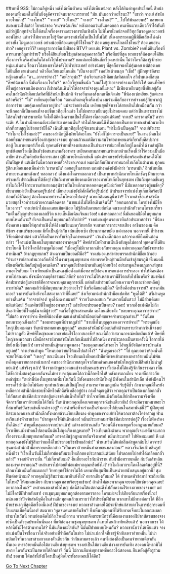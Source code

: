 ##บทที่ 935: ไม้กวนอึคู่หนึ่ง
หลังได้เห็นตัวคน
หลังได้เห็นหน้าตา
หลังได้ยินคำพูดประโยคนี้
สีหน้าของคนทั้งหมดในที่นั้นยิ่งดูอัศจรรย์จนยากจะบรรยาย!
"มัน มันบอกว่าอะไรนะ?"
"เขาว่า จางเย่ สำนักมวยไทเก๊ก!"
"จางไหน?"
"จางเย่"
"เย่ไหน?"
"จางเย่"
"จางไหน?"
"...ไปให้พ้นเลยนะ!"
หลายคนสมองบวมไปแล้ว!
ใบหน้าของ ‘คนจรเฉินเจิน’ หลังถอดแว่นกันแดดออก คนเห็นแวบเดียวก็จำได้ทันที แม้ว่าผู้ฝึกยุทธ์จะไม่ได้สนใจเรื่องดาราและวงการบันเทิงนัก ไม่มีใครนั่งหน้าจอทีวีทุกวันรอดูเดอะวอยซ์ออฟไชน่า แต่ทว่าให้พวกเขาไม่รู้จักคนตรงหน้านี้นั้นเป็นไปไม่ได้! เนื่องเพราะคนผู้นี้มีชื่อเสียงโด่งดังอย่างยิ่ง ไม่ดูเดอะวอยซ์ อย่างน้อยก็ต้องเคยดูทีวีใช่ไหม? ต้องเคยดูเบรนโกลด์ใช่ไหม? ต้องเคยอ่านข่าว? เคยดูข่าวทีวี? เคยดูรายการคืนส่งปีของ BTV? เคยเล่น Plant vs. Zombie? เคยได้ยินเรื่องที่ดาราเกาหลีถูกทำร้าย? หรือได้ยินเพื่อนใช้มุกด่าคนสุดคลาสสิก? หรือที่แย่ที่สุด พวกเขาก็ต้องเคยได้ยินเรื่องการจี้เครื่องบินอันโด่งดังไปทั้งประเทศ? ขอแค่เคยได้ยินสักเรื่องเหล่านั้น ไม่ว่าใครก็ต้องรู้จักชายหนุ่มแน่นอน ชื่อฉาวโฉ่ของเขาโด่งดังไปทั่วประเทศ! อย่างน้อยๆ ที่สุดก็อาจแค่ไม่คุ้นเคย แต่ต้องเคยได้ยินชื่อเขาแน่นอน!
หลิวอี้เฉวียนตะโกนลั่น "เป็นจางเย่!"
เหอป้าเต้าขนลุก "เชี่ย!"
ผู้ฝึกยุทธ์อิสระหญิงคนหนึ่ง "อา...อาจารย์จาง?"
"อะไรวะน่ะ?" ซ่งเจียวแห่งฝ่ามือแปดทิศตกใจ
สวีฝานเองก็สบถ "ศิษย์น้องเล็ก นี่มันเรื่องอะไรกัน?"
หลวี่อวี้หู่ขมขื่นนัก "ผมก็ไม่รู้ว่าอาจารย์จางมาได้ยังไง! ตอนที่ศิษย์พี่ใหญ่ออกจากเมืองหลวง ก็ฝากเฉินเฉินไว้ให้อาจารย์จางดูแลนี่แหละ"
มีเพียงเหยียนฮุยซึ่งยืนอยู่กับคนในสำนักฝ่ามือแปดทิศที่มีสีหน้าเป็นปกติ
จ้าวอวิ๋นหลงสังเกตเห็นจึงเอ่ย "พี่น้องแซ่เหยียน รู้แต่แรกแล้วหรือ?"
“ใช่” เหยียนฮุยยิ้มเจื่อน “ตอนเกิดเหตุจี้เครื่องบิน ผมร่วมมือกับอาจารย์จางเย่สู้กับพวกผู้ก่อการร้าย เลยคุ้นเคยกับเขาอยู่บ้าง” แม้จะว่าอย่างนั้น เหยียนฮุยก็จำเขาได้สายเกินไปเหมือนกัน กว่าจะนึกออกก็เป็นตอนที่จางเย่ขึ้นเวทีลุยไถแล้ว ไม่ใช่เพราะเหยียนฮุยไม่รอบคอบ แต่ว่าเป็นเพราะเขาไม่ได้สนใจข่าวสารมากนัก จึงไม่ได้คิดถึงความเป็นไปได้ตรงนี้เลยแม้แต่น้อย!
จางเย่?
ดาราคนนั้น?
ดาราระดับ A ในทำเนียบคนดังระดับประเทศคนนั้น?
ทำไมไอ้หมอนี่ถึงได้กลายเป็นทายาทของสำนักมวยไทเก๊กที่สาบสูญไปร้อยกว่าปีได้?
เฉินสี่บนเวทีลุยไถรู้จักเขาแน่นอน "ทำไมถึงเป็นคุณ?"
จางเย่หัวเราะ "ทำไมจะไม่ใช่ผมล่ะ?"
คนของสำนักบู๊ตึ๊งฝ่ายใต้ตะโกน "ยังไงก็ไม่ควรจะเป็นนาย!"
ในงาน มีคนไม่น้อยที่ชมภาพยนตร์เรื่องล่าสุดของจางเย่ ทุกคนล้วนแต่มีความสนใจต่อภาพยนตร์เกี่ยวกับศิลปะการต่อสู้ ในภาพยนตร์เรื่องนี้ ทุกคนยังจำบทที่จางเย่แสดงเป็นปรมาจารย์มวยไทเก๊กผู้โฉดชั่วได้ เหล่าผู้ฝึกยุทธ์ยังยกเรื่องนี้เป็นหัวข้อสนทนาหลังอาหาร เหยียดหยามภาพยนตร์หลายล้านเรื่องนี้ว่าไร้ความเป็นมืออาชีพ ล้วนเป็นศิลปะเพื่อการแสดง ผู้ฝึกมวยไทเก๊กเช่นนี้ แม้แต่พวกเขายังรับมือพร้อมกันห้าคนได้ไม่เป็นปัญหา! แต่เมื่อวันนี้พวกเขาพบตัวจริงของจางเย่ หมอนี่กลับเป็นทายาทมวยไทเก๊กในตำนาน ทุกคนรู้สึกเหมือนมองเห็นคำว่า ‘มารดามัน’ ลอยอยู่ในสายตา แถมข้างหลังยังมีคำว่า ‘มารดามัน’ อีกนับหมื่นคำทะยานตามหลังมา!
หลอกลวง!
เอ็งแม่งโคตรหลอกลวง!
เป็นทายาทสำนักมวยไทเก๊กชัดๆ ฝึกมวยจนสร้างพลังปราณขึ้นมาได้ชัดๆ! เป็นถึงทายาทเพียงคนเดียวของมวยไทเก๊กในยุทธภพ เป็นถึงบุคคลชั้นครู ทำไมถึงได้ใช้กระบวนท่าผายลมสุนัขว่าเป็นไทเก๊กมาหลอกคนดูหนังล่ะว้อย? นี่มันหลอกลวงผู้ชมชัดๆ?
เชี่ยนายแม่งยังเป็นคนอยู่รึเปล่า!
เชี่ยนายแม่งยังมีศักดิ์ศรีอยู่รึเปล่า!
ถ้าปรมาจารย์แห่งไทเก๊กเมื่อร้อยปีก่อนยังมีชีวิตอยู่ ต้องโดนนายทำจนโมโหตายไปแน่ๆ!
มวยเก๊ต้มคนดูนี่หว่า!!
โจวเหล่าซื่อแห่งสำนักมวยสกุลโจวคำรามด้วยความเดือดดาล "นายแม่งไม่ได้ชื่อเฉินเจินนี่!"
"ออกนอกบ้าน ใครบ้างไม่มีชื่อในวงการ" จางเย่หน้าไม่แดงเลยแม้แต่น้อย ไม่รู้สึกอับอายเลยสักนิด
คนของสำนักหัวซานโกรธเกรี้ยว "แต่ในสัญญาประลองแลกชีวิต นายเซ็นชื่อเฉินเจินนะว้อย! แม่งหลอกลวง! นี่มันยอดฝีมือในยุทธภพแบบไหนกันวะ? ยังจะเป็นคนในยุทธภพอีกรึเปล่า?"
จางเย่มองผู้คนรอบเวทีแล้วประกาศกร้าว “พี่น้องทั้งหลาย ผมขอให้ทุกท่านฟังให้ดี! ผมเรียนมหาวิทยาลัย จบสาขาการกระจายเสียง อาชีพของผม คือพิธีกร งานเสริมของผม มีทั้งเป็นผู้กำกับ เล่นเซี่ยงเซิง เขียนภาพลายมือ แต่งกลอน นอกจากนี้ ก็ทำงานวิจัยคณิตศาสตร์ แล้วก็ยังเป็นดารารับเชิญในภาพยนตร์!” เว้นช่วงเล็กน้อย แล้วจางเย่ก็ยิ้มเย็นก่อนกล่าว “ใครแม่งเป็นคนในยุทธภพของพวกคุณ?”
ศิษย์สำนักหัวซานนั้นถึงกับพูดไม่ออก!
ทุกคนที่ได้ยินประโยคนี้ ไม่ว่าใครก็ล้วนพูดไม่ออก!
“เมื่อครู่ไม่มีเวลาถกเถียงกับพวกคุณ แต่พวกคุณกลับยังจะหาข้อตำหนิผม? อ้างกฎยุทธภพ? อ้างความเป็นยอดฝีมือ?” จางเย่มองเหล่าค่ายพรรคสำนักมีชื่อแล้วเอ่ย “ปรมาจารย์สองท่านวางกับดักไว้ในงานชุมนุมยุทธภพ ค่ายพรรคใหญ่ร่วมมือกันเข้าสู่สมรภูมิ ทั้งหมดนี้เพียงเพื่อรับมือกับผู้หญิงคนเดียว? พวกคุณยังรักหน้าตากันอยู่ด้วยหรือ! อย่ามาพูดเรื่องกฎเกณฑ์ยุทธภพอะไรกับผม โจวเทียนเผิงเป็นคนลงมือตั้งแต่เมื่อหลายปีก่อน แทรกแซงการประลอง ทำให้มีคนต้องตายไปสองคน ยังจะมีความยุติธรรมอะไรอีก? บอกว่าจะไม่ให้เหล่าเหรามีชีวิตกลับไปงั้นหรือ? สมาพันธ์ศิลปะการต่อสู้แห่งชาติที่ควรจะควบคุมเหตุการณ์นี้ แต่กลับเข้าร่วมบิดเบือนความจริงและช่วยเหลือผู้กระทำผิด? บอกผมสิว่านี่มันยุทธภพประสาอะไร? นี่หรือคือยอดฝีมือ? นี่หรือคือปรมาจารย์? มารดามันเถอะ! วงการบันเทิงยังจะใสสะอาดกว่าที่นี่เลย!”
ซ่งเจียวแห่งสำนักฝ่ามือแปดทิศ "พูดได้ดี!"
สวีฝานพูดอย่างตื่นเต้น "อาจารย์จาง! พูดได้งดงามมาก!"
จ้าวอวิ๋นหลงสบถ "คนพวกนี้มันสวะ! ไม่มีส่วนดีเลยแม้แต่น้อย! รังแกศิษย์พี่ใหญ่ของพวกเรา? แล้วยังจะประลองเป็นตาย? เหอะ! พวกเอ็งแม่งคิดไม่ถึงสินะว่าศิษย์พี่ใหญ่ฉันจะมีผู้ช่วย!"
หลวี่อวี้หู่ประสานหมัด ตะโกนเสียงดัง "ขอบพระคุณอาจารย์จาง!"
"ใช่แล้ว อาจารย์จาง ศิษย์พี่น้องทั้งหมดแห่งสำนักฝ่ามือแปดทิศขอจดจำพระคุณท่าน!"
"วันนี้ขอขอบพระคุณยิ่งแล้ว!"
"ขอบพระคุณที่ปรากฏตัว!"
"ซาบซึ้งในบุญคุณของอาจารย์จาง!"
"พระคุณยิ่งใหญ่เปี่ยมเมตตา วันหน้าขอทดแทนบุญคุณ!"
คนของสำนักฝ่ามือแปดทิศล้วนทราบว่าหากวันนี้จางเย่ไม่ปรากฏตัว ศิษย์พี่ใหญ่ของพวกเขาย่อมไร้โอกาสเอาชัย! ขณะนี้ถือว่าสถานการณ์พลิกผันแล้ว! ศิษย์พี่ใหญ่ของพวกเขา เมื่อมีอาจารย์มวยสำนักไทเก๊กเพิ่มเข้าไปอีกหนึ่ง การประลองเป็นตายครั้งนี้ โอกาสได้ชัยยิ่งเพิ่มขึ้นแล้ว!
เหราอ้ายหมิ่นสู้พลางพูดพลาง "ขอบคุณหมอนี่ทำอะไร ไอ้หนูนี่ยังติดค่าเช่าบ้านฉันอยู่เลย!"
จางเย่จนคำพูด "ไหนบอกว่ายกให้ผมไปแล้วไง?"
"ฉันพูดเรอะ?"
"ใช่ คุณบอกว่าห้องนั่นก็จะยกให้ผมด้วย"
"เหอๆ"
ขณะนั้นเอง โจวเทียนเผิงก็หลบฝ่ามือที่ฟาดเข้ามาของเหราอ้ายหมิ่นไม่พ้น เหงื่อผุดพรายกลางหน้าผาก!
คนของสำนักมวยสกุลโจวกับเหล่าคนของสำนักใหญ่ล้วนมีสีหน้าไม่น่าดู!
แย่แล้ว!
แย่จริงๆ แล้ว!
ฟังจากคำพูดของคนแซ่จางกับคนแซ่เหรา ทั้งสองไม่ได้แค่รู้จักกันธรรมดา เห็นได้ชัดว่าทั้งสองคุ้นเคยกันจนไม่ทราบจะคุ้นเคยได้กว่านี้อีกหรือไม่!
หลังการถกเถียง จางเย่ก็กล่าวกับเหล่าผู้ชม “เหล่าพี่น้องในยุทธภพที่มาในวันนี้ มีทั้งคนของสำนักใหญ่ มีทั้งคนในสำนักเล็ก ทั้งยังมีคนไร้พรรคไร้สำนักอีกไม่น้อย ทุกท่านล้วนแต่เป็นผู้ใหญ่ สามารถจำแนกถูกผิด รับรู้ดีชั่ว ถ้าพวกคุณมีใครยังเหลือความสำนึกผิดชอบชั่วดีหรือศักดิ์ศรีเหลืออยู่บ้าง ถามใจคุณดูสิว่า พวกคุณจำเป็นต้องเกลือกกลั้วไปกับสมาพันธ์ศิลปะการต่อสู้แห่งชาติเช่นนี้หรือไม่? ถ้าโจวเทียนเผิงกับเฉินสี่ปกปิดความจริงเพื่อจัดการกับเหราอ้ายหมิ่นได้วันนี้ วันหน้าพวกคุณก็คงเจอเหตุการณ์เช่นเดียวกัน! ยังจะมีความหมายอะไรที่สมาพันธ์บัดซบเช่นนี้จะดำรงอยู่? ควรค่าหรือที่จะร่วมเป็นร่วมตายไปกับคนในสมาพันธ์นี้?”
ผู้ฝึกยุทธ์อิสระและคนของสำนักเล็กทั้งหลายล้วนเงียบเสียงลง คำพูดของจางเย่ทำให้พวกเขาต้องใคร่ครวญ
ฟ่านเหวินแห่งหัวซานร้อง "ปากพูดจาให้มันดีหน่อย! หมิ่นประมาทสมาพันธ์ศิลปะการต่อสู้? เรื่องนี้ฟ้องร้องกันได้นะ!" คำพูดนี้หลุดออกจากปากแล้ว!
แต่จางเย่สวนกลับ “ตอนนี้ถึงจะมาพูดเรื่องกฎหมายกับผม? โจวเทียนเผิงฆ่าคนไปตอนนั้นดันไม่พูดเรื่องกฎหมาย? โจวเทียนเผิงฆ่าคน พวกคุณยังจะมาดันจะมาถกเรื่องธรรมเนียมยุทธภพกับผม? มารดามันรู้กฎหมายกันจริงเหรอ! หมิ่นประมาท? ไปฟ้องผมเลย! หึ แต่พวกคุณคงยังไม่รู้สินะว่าผมได้ใบประกอบวิชาชีพแล้วน่ะ!”
ฟ่านเหวินได้แต่กลืนคำพูดกลับไป
อาจารย์ซุนแห่งสำนักฝ่ามือทรายเหล็กกล่าว "เป็นเหราอ้ายหมิ่นทำลายขนบลงก่อน!"
หลวงจีนวัดเส้าหลินรูปหนึ่งก็ว่า "เรื่องในวันนี้ไม่เกี่ยวข้องกับมวยไทเก๊กของประสกแม้แต่น้อย โปรดถอยไปอย่าได้เกลือกกลั้วแล้ว!"
จางเย่หัวเราะลั่น “ไม่เกี่ยวกับผม? งั้นเกี่ยวอะไรกับหัวซาน กับฝ่ามือทรายเหล็ก กับวัดเส้าหลินของมารดาพวกคุณ? เหล่าเหราไปต่อยตีพ่อแม่พวกคุณหรือยังไง? ทำไมถึงมากระโดดโลดเต้นอยู่ที่นี่? เลิกมาโม้เหม็นกับผมเถอะ! วิทยายุทธ์ใช้การไม่ได้ เลยมายืนสุมฟืนเป็นหน่วยสนับสนุนอยู่แถวนี้! สุมฟืนต่อหน้าผม? พวกคุณไม่รู้สินะว่าผมหากินยังไง? อยากเถียงกับผม? ได้ กำหนดหัวข้อมา! จะเถียงกันใช่ไหม? ให้ผมคนเดียว กับพวกคุณหลายร้อยรุมเข้ามา! ถ้าด่าไม่ชนะพวกคุณจะยอมใช้แซ่พวกคุณเลย! อยากลองไหม?”
เหล่าคนของสำนักใหญ่ บัดนี้ล้วนได้แต่ตกตะลึงไปกับความไร้ยางอายของจางเย่!
แต่ไม่มีใครตีฝีปากกับเขา! งานชุมนุมยุทธภพถูกต้องตามครรลอง ใครแม่งจะไปเถียงกับนายเรื่องนี้วะ! แน่นอนว่าปัจจัยสำคัญคือในส่วนลึกทุกคนล้วนทราบว่าให้ประชันฝีปาก พวกเขาไม่มีทางต่อกรได้ ที่อีกฝ่ายชำนาญที่สุดคือเรื่องนี้เอง! ฝีปากของจางเย่ พวกเขาล้วนเคยได้ประจักษ์แก่สายตาในการปลุกระดมที่โรงแรมเมื่อคืนนี้เอง! สมฉายา ‘พูดจนคนตายคืนชีพ’! ยิ่งเห็นกลุ่มคนที่ได้รับบาดเจ็บกะโผลกกะเผลกเข้ามาในวันนี้ พานย้อนคิดไปถึงเรื่องเมื่อวาน พวกเขาจึงตระหนักว่านี่คือผลงานของฝีปากบัดซบของจางเย่ซึ่งเป็นตัวจุดประเด็นนั่นเอง ที่แท้ก่อนงานชุมนุมยุทธภพ ก็แทบโดนล้างทัพเสียแล้ว!
นอกจากเขา ใต้หล้านี้ยังมีใครต้านทานได้?
นี่มันเรื่องอะไรกัน?
นี่มันฝีปากแบบไหนกัน?
พวกเขานับว่าได้เห็นแล้ว จางเย่แม่งเป็นโจรชื่อฉาวโฉ่จริงอย่างที่ร่ำลือกันในข่าว ไม่น่าแปลกใจที่เขารู้จักกับเหราอ้ายหมิ่น ไม่น่าแปลกใจที่พวกเขาสวมกางเกงตัวเดียวกัน ว่ากันตามตรงแล้ว คนทั้งสองถือเป็นคนจำพวกเดียวกันนั่นเอง เหราอ้ายหมิ่นคือไม้กวนอึแห่งยุทธภพ จางเย่เป็นไม้กวนอึแห่งวงการบันเทิง สองคนนี้หากมิใช่สหาย ใครกันจะเป็นสหายได้อีกเล่า?
วันนี้ ไม้กวนอึแห่งยุทธภพชื่อฉาวโฉ่สองคน ยืนหยัดสู้ศัตรูร่วมกัน!
ขอถาม ใต้หล้านี้ยังมีใครเป็นคู่มือโจรทั้งสองคนนี้ได้อีก?


[Go To Next Chapter]( ./36.md)